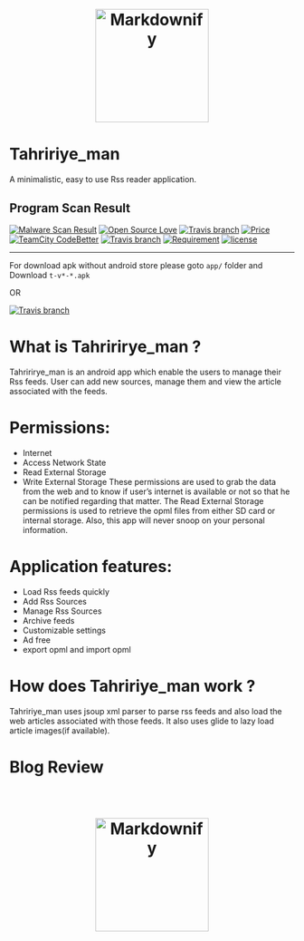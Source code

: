<h1 align="center">
  <br>
  <a href="http://rezaduty.blog.ir/"><img src="https://raw.githubusercontent.com/rezaduty/Tahririye_man/master/web_hi_res_512.png" alt="Markdownify" width="200"></a>

</h1>

# Tahririye_man
A minimalistic, easy to use Rss reader application.

## Program Scan Result

[![Malware Scan Result](https://img.shields.io/badge/malware%20scan%20result-clean-brightgreen.svg)](https://apkscan.nviso.be/report/show/6286286ec0cbe8c5d6e7c5743858b7a1)
[![Open Source Love](https://badges.frapsoft.com/os/v3/open-source.svg?v=102)](https://github.com/ellerbrock/open-source-badge/) 
[![Travis branch](https://img.shields.io/travis/rust-lang/rust/master.svg)](https://www.dropbox.com/s/tvcobmapiucb7qm/t-v1-0.apk?dl=0)
[![Price](https://img.shields.io/chrome-web-store/price/nimelepbpejjlbmoobocpfnjhihnpked.svg?style=plastic)]()
[![TeamCity CodeBetter](https://img.shields.io/badge/size-3.4%20MB-brightgreen.svg)]()
[![Travis branch](https://img.shields.io/badge/platform-android-brightgreen.svg)]()
[![Requirement](https://img.shields.io/badge/android-%3E%3D4.1-orange.svg)]()
[![license](https://img.shields.io/github/license/mashape/apistatus.svg)]()
***
For download apk without android store please goto ``app/`` folder and Download ``t-v*-*.apk``

OR 

[![Travis branch](https://img.shields.io/travis/rust-lang/rust/master.svg)](https://www.dropbox.com/s/tvcobmapiucb7qm/t-v1-0.apk?dl=0)

# What is Tahririrye_man ?
Tahririrye_man is an android app which enable the users to manage their Rss feeds. User can add new sources, manage them and view the article associated with the feeds.

# Permissions:
* Internet
* Access Network State
* Read External Storage
* Write External Storage
These permissions are used to grab the data from the web and to know if user’s internet is available or not so that he can be notified regarding that matter. The Read External Storage permissions is used to retrieve the opml files from either SD card or internal storage. Also, this app will never snoop on your personal information.

# Application features:
* Load Rss feeds quickly
* Add Rss Sources
* Manage Rss Sources
* Archive feeds
* Customizable settings
* Ad free
* export opml and import opml

# How does Tahririye_man work ?
Tahririye_man uses jsoup xml parser to parse rss feeds and also load the web articles associated with those feeds. It also uses glide to lazy load article images(if available).

# Blog Review

<h1 align="center">
  <br>
  <a href="http://rezaduty.blog.ir/"><img src="https://raw.githubusercontent.com/rezaduty/Tahririye_man/master/rezaduty.png" alt="Markdownify" width="200"></a>

</h1>

